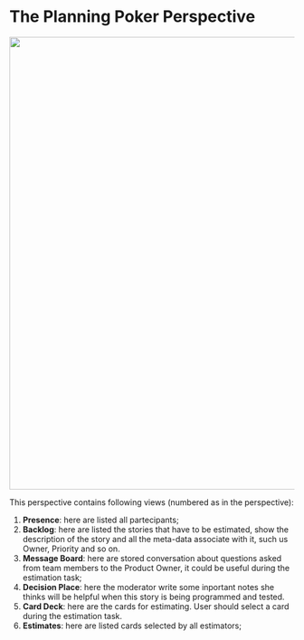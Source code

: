 # The Planning Poker Perspective #

<p align='center'><img src='http://econference-planning-poker-plugin.googlecode.com/svn/wiki/img/PPPerspectivePresentazione.PNG' width='800px' /></p>


This perspective contains following views (numbered as in the perspective):

  1. **Presence**: here are listed all partecipants;
  1. **Backlog**: here are listed the stories that have to be estimated, show the description of the story and all the meta-data associate with it, such us Owner, Priority and so on.
  1. **Message Board**: here are stored conversation about questions asked from team members to the Product Owner, it could be useful during the estimation task;
  1. **Decision Place**: here the moderator write some inportant notes she thinks will be helpful when this story is being programmed and tested.
  1. **Card Deck**: here are the cards for estimating. User should select a card during the estimation task.
  1. **Estimates**: here are listed cards selected by all estimators;